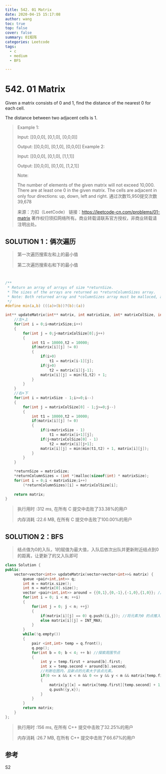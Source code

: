 ```yaml
---
title: 542. 01 Matrix 
date: 2020-04-15 15:17:08
author: wang
toc: true
top: false
cover: false
summary: 01矩阵
categories: Leetcode
tags:
  - c
  - medium
  - BFS

---
```


# 542. 01 Matrix

Given a matrix consists of 0 and 1, find the distance of the nearest 0 for each cell.

The distance between two adjacent cells is 1.

 



> Example 1:
>
> Input:
> [[0,0,0],
>  [0,1,0],
>  [0,0,0]]
>
> Output:
> [[0,0,0],
>  [0,1,0],
>  [0,0,0]]
> Example 2:
>
> Input:
> [[0,0,0],
>  [0,1,0],
>  [1,1,1]]
>
> Output:
> [[0,0,0],
>  [0,1,0],
>  [1,2,1]]
>
>
> Note:
>
> The number of elements of the given matrix will not exceed 10,000.
> There are at least one 0 in the given matrix.
> The cells are adjacent in only four directions: up, down, left and right.
> 通过次数15,950提交次数39,678
>
> 来源：力扣（LeetCode）
> 链接：https://leetcode-cn.com/problems/01-matrix
> 著作权归领扣网络所有。商业转载请联系官方授权，非商业转载请注明出处。

## SOLUTION 1：俩次遍历

> 第一次遍历搜索左和上的最小值
>
> 第二次遍历搜索右和下的最小值

```c


/**
 * Return an array of arrays of size *returnSize.
 * The sizes of the arrays are returned as *returnColumnSizes array.
 * Note: Both returned array and *columnSizes array must be malloced, assume caller calls free().
 */
#define min(a,b) (((a)>(b))?(b):(a))

int** updateMatrix(int** matrix, int matrixSize, int* matrixColSize, int* returnSize, int** returnColumnSizes){
    //左+上
    for(int i = 0;i<matrixSize;i++)
    {
        for(int j = 0;j<matrixColSize[0];j++)
        {
            int t1 = 10000,t2 = 10000;
            if(matrix[i][j] != 0)
            {
                if(i>0)
                    t1 = matrix[i-1][j];
                if(j>0)
                    t2 = matrix[i][j-1];
                matrix[i][j] = min(t1,t2) + 1;
            }
        }
    }
    //右+下
    for(int i = matrixSize - 1;i>=0;i--)
    {
        for(int j = matrixColSize[0] - 1;j>=0;j--)
        {
            int t1 = 10000,t2 = 10000;
            if(matrix[i][j] != 0)
            {
                if(i<matrixSize - 1)
                    t1 = matrix[i+1][j];
                if(j<matrixColSize[0] - 1)
                    t2 = matrix[i][j+1];
                matrix[i][j] = min(min(t1,t2) + 1, matrix[i][j]);
            }
        }
    }

    *returnSize = matrixSize;
    *returnColumnSizes = (int *)malloc(sizeof(int) * matrixSize);
    for(int i = 0;i < matrixSize;i++)
        (*returnColumnSizes)[i] = matrixColSize[i];
    
    return matrix;
}
```

> 执行用时 :312 ms, 在所有 C 提交中击败了33.38%的用户
>
> 内存消耗 :22.6 MB, 在所有 C 提交中击败了100.00%的用户

## SOLUTION 2：BFS

> 结点值为0的入队，1的赋值为最大值，入队后依次出队并更新附近结点到0的距离，让更新了的又入队即可

```c++
class Solution {
public:
    vector<vector<int>> updateMatrix(vector<vector<int>>& matrix) {
        queue <pair<int,int>> q;
        int m = matrix.size();
        int n = matrix[0].size();
        vector <pair<int,int>> around = {{0,1},{0,-1},{-1,0},{1,0}}; //周围节点
        for(int i = 0; i < m; ++i)
        {
            for(int j = 0; j < n; ++j)
            {
                if(matrix[i][j] == 0) q.push({i,j}); //将元素为0 的点推入队列
                else matrix[i][j] = INT_MAX;
            }
        }
        while(!q.empty())
        {
            pair <int,int> temp = q.front(); 
            q.pop();
            for(int b = 0; b < 4; ++ b) //探索周围节点
            {
                int y = temp.first + around[b].first;
                int x = temp.second + around[b].second;
                //判断在图内，且新点的元素大于该点元素。
                if(0 <= x && x < n && 0 <= y && y < m && matrix[temp.first][temp.second] < matrix[y][x])
                {
                    matrix[y][x] = matrix[temp.first][temp.second] + 1;
                    q.push({y,x});
                }
            }
        }
        return matrix;
    }
};

```

> 执行用时 :156 ms, 在所有 C++ 提交中击败了32.25%的用户
>
> 内存消耗 :26.7 MB, 在所有 C++ 提交中击败了66.67%的用户

## 参考

S2   